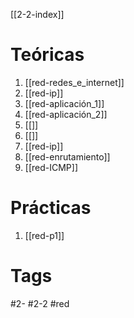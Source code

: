 [[2-2-index]]
# Teóricas
1. [[red-redes_e_internet]]
2. [[red-ip]]
3. [[red-aplicación_1]]
4. [[red-aplicación_2]]
5. [[]]
6. [[]]
7. [[red-ip]]
8. [[red-enrutamiento]]
9. [[red-ICMP]]
# Prácticas
1. [[red-p1]]
# Tags
#2- 
#2-2 
#red